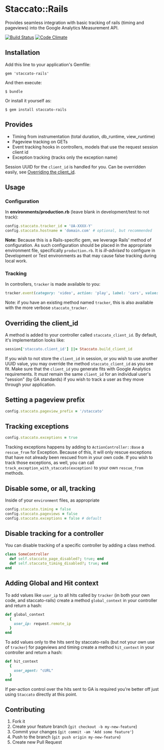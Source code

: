 # Staccato::Rails

Provides seamless integration with basic tracking of rails (timing and pageviews) into the Google Analytics Measurement API.

[![Build Status](https://travis-ci.org/tpitale/staccato-rails.png?branch=master)](https://travis-ci.org/tpitale/staccato-rails)
[![Code Climate](https://codeclimate.com/github/tpitale/staccato-rails.png)](https://codeclimate.com/github/tpitale/staccato-rails)

## Installation

Add this line to your application's Gemfile:

    gem 'staccato-rails'

And then execute:

    $ bundle

Or install it yourself as:

    $ gem install staccato-rails

## Provides

* Timing from instrumentation (total duration, db_runtime, view_runtime)
* Pageview tracking on GETs
* Event tracking hooks in controllers, models that use the request session client id
* Exception tracking (tracks only the exception name)

Session UUID for the `client_id` is handled for you. Can be overridden easily, see [Overriding the client_id](#overriding-the-client_id).

## Usage ##

### Configuration ###

In **environments/production.rb** (leave blank in development/test to not track):

```ruby
config.staccato.tracker_id = 'UA-XXXX-Y'
config.staccato.hostname = 'domain.com' # optional, but recommended
```

**Note:** Because this is a Rails-specific gem, we leverage Rails' method of configuration. As such configuration should be placed in the appropriate environment file, specifically `production.rb`. It is _ill-advised_ to configure in Development or Test environments as that may cause false tracking during local work.

### Tracking ###

In controllers, `tracker` is made available to you:

```ruby
tracker.event(category: 'video', action: 'play', label: 'cars', value: 1)
```

Note: if you have an existing method named `tracker`, this is also available with the more verbose `staccato_tracker`.

## Overriding the client_id ##

A method is added to your controller called `staccato_client_id`. By default, it's implementation looks like:

```ruby
session['staccato.client_id'] ||= Staccato.build_client_id
```

If you wish to not store the `client_id` in session, or you wish to use another UUID value, you may override the method `staccato_client_id` as you see fit. Make sure that the `client_id` you generate fits with Google Analytics requirements. It _must_ remain the same `client_id` for an individual user's "session" (by GA standards) if you wish to track a user as they move through your application.

## Setting a pageview prefix ##

```ruby
config.staccato.pageview_prefix = '/staccato'
```

## Tracking exceptions ##

```ruby
config.staccato.exceptions = true
```

Tracking exceptions happens by adding to `ActionController::Base` a `rescue_from` for Exception. Because of this, it will only rescue exceptions that have not already been rescued from in your own code. If you wish to track those exceptions, as well, you can call `track_exception_with_staccato(exception)` to your own `rescue_from` methods.

## Disable some, or all, tracking

Inside of your `environment` files, as appropriate

```ruby
config.staccato.timing = false
config.staccato.pageviews = false
config.staccato.exceptions = false # default
```

## Disable tracking for a controller

You can disable tracking of a specific controller by adding a class method.

```ruby
class SomeController
  def self.staccato_page_disabled?; true; end
  def self.staccato_timing_disabled?; true; end
end
```

## Adding Global and Hit context ##

To add values like `user_ip` to all hits called by `tracker` (in both your own code, and staccato-rails) create a method `global_context` in your controller and return a hash:

```ruby
def global_context
  {
    user_ip: request.remote_ip
  }
end
```

To add values only to the hits sent by staccato-rails (but not your own use of `tracker`) for pageviews and timing create a method `hit_context` in your controller and return a hash:

```ruby
def hit_context
  {
    user_agent: "cURL"
  }
end
```

If per-action control over the hits sent to GA is required you're better off just using `Staccato` directly at this point.

## Contributing

1. Fork it
2. Create your feature branch (`git checkout -b my-new-feature`)
3. Commit your changes (`git commit -am 'Add some feature'`)
4. Push to the branch (`git push origin my-new-feature`)
5. Create new Pull Request
